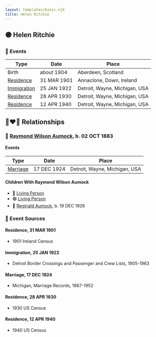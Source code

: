 ```yaml
---
layout: templates/basic.njk
title: Helen Ritchie
---
```

## 🟣 Helen Ritchie

### 📆 Events

Type | Date | Place
------ | ------ | ------
Birth | about 1904 | Aberdeen, Scotland
[Residence](#event-ebbd7284-bf0b-45c7-b541-fdb21bf84b53) | 31 MAR 1901 | Annaclone, Down, Ireland
[Immigration](#event-f9765a6f-87de-434d-99a2-39325ab490f0) | 25 JAN 1922 | Detroit, Wayne, Michigan, USA
[Residence](#event-2e1a07e9-e08e-44d4-b959-38343c0cc271) | 28 APR 1930 | Detroit, Wayne, Michigan, USA
[Residence](#event-d41f4949-2c1b-4e14-bc57-fbb55e4ec535) | 12 APR 1940 | Detroit, Wayne, Michigan, USA

## 👩‍❤️‍👨 Relationships

### 🔵 [Raymond Wilson Aumock](/people/1/17962037), b. 02 OCT 1883

#### Events

Type | Date | Place
------ | ------ | ------
[Marriage](#event-d9119682-ba46-4d6f-830c-deb8ecb4b101) | 17 DEC 1924 | Detroit, Wayne, Michigan, USA
#### Children With Raymond Wilson Aumock
* 🔵 [Living Person](/people/6/61349489)
* 🟣 [Living Person](/people/7/73724053)
* 🔵 [Reginald Aumock](/people/6/62743185), b. 19 DEC 1926
### 📰 Event Sources

#### <a id="event-ebbd7284-bf0b-45c7-b541-fdb21bf84b53"></a> Residence, 31 MAR 1901
* 1901 Ireland Census

#### <a id="event-f9765a6f-87de-434d-99a2-39325ab490f0"></a> Immigration, 25 JAN 1922
* Detroit Border Crossings and Passenger and Crew Lists, 1905-1963

#### <a id="event-d9119682-ba46-4d6f-830c-deb8ecb4b101"></a> Marriage, 17 DEC 1924
* Michigan, Marriage Records, 1867-1952

#### <a id="event-2e1a07e9-e08e-44d4-b959-38343c0cc271"></a> Residence, 28 APR 1930
* 1930 US Census

#### <a id="event-d41f4949-2c1b-4e14-bc57-fbb55e4ec535"></a> Residence, 12 APR 1940
* 1940 US Census